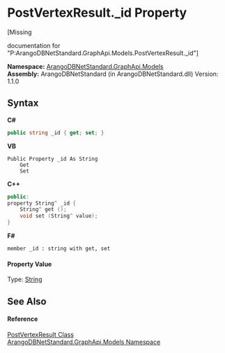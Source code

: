 # PostVertexResult._id Property 
 

\[Missing <summary> documentation for "P:ArangoDBNetStandard.GraphApi.Models.PostVertexResult._id"\]

**Namespace:**&nbsp;<a href="6fb2338d-d8f7-f9c1-2056-1702fe9bf954">ArangoDBNetStandard.GraphApi.Models</a><br />**Assembly:**&nbsp;ArangoDBNetStandard (in ArangoDBNetStandard.dll) Version: 1.1.0

## Syntax

**C#**<br />
``` C#
public string _id { get; set; }
```

**VB**<br />
``` VB
Public Property _id As String
	Get
	Set
```

**C++**<br />
``` C++
public:
property String^ _id {
	String^ get ();
	void set (String^ value);
}
```

**F#**<br />
``` F#
member _id : string with get, set

```


#### Property Value
Type: <a href="https://docs.microsoft.com/dotnet/api/system.string" target="_blank" rel="noopener noreferrer">String</a>

## See Also


#### Reference
<a href="b0b76382-732e-56c5-edd9-76bb75a82721">PostVertexResult Class</a><br /><a href="6fb2338d-d8f7-f9c1-2056-1702fe9bf954">ArangoDBNetStandard.GraphApi.Models Namespace</a><br />